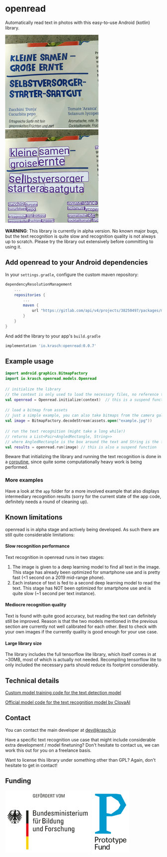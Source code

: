 # openread

Automatically read text in photos with this easy-to-use Android (kotlin) library. 

![Original](docs/original.png "Image showing recognized text")
![Original](docs/result.png "Image showing recognized text")

__WARNING__: This library is currently in alpha version. No known major bugs, but the
text recognition is quite slow and recognition quality is not always up to scratch. Please
try the library out extensively before committing to using it.

## Add openread to your Android dependencies

In your `settings.gradle`, configure the custom maven repository:

```groovy
dependencyResolutionManagement
    ...
    repositories {
        ...
        maven {
            url "https://gitlab.com/api/v4/projects/38250497/packages/maven"
        }
    }
}
```

And add the library to your app's `build.gradle`

```groovy
implementation 'io.krasch:openread:0.0.7'
```
## Example usage

```kotlin
import android.graphics.BitmapFactory
import io.krasch.openread.models.Openread

// initialize the library
// the context is only used to load the necessary files, no reference to it is kept
val openread = Openread.initialize(context)  // this is a suspend function

// load a bitmap from assets
// just a simple example, you can also take bitmaps from the camera gallery etc
val image = BitmapFactory.decodeStream(assets.open("example.jpg"))

// run the text recognition (might take a long while!)
// returns a List<Pair<AngledRectangle, String>>
// where AngledRectangle is the box around the text and String is the found text
val results = openread.run(image) // this is also a suspend function
```

Beware that initializing the library and running the text recognition is done
in a [coroutine](https://developer.android.com/kotlin/coroutines), since quite some computationally heavy
work is being performed. 

### More examples

Have a look at the `app` folder for a more involved example that also displays
intermediary recognition results (sorry for the current state of the app code, 
definitely needs a round of cleaning up).

## Known limitations

openread is in alpha stage and actively being developed. As such there are still quite
considerable limitations:

#### Slow recognition performance

Text recognition in openread runs in two stages:

1. The image is given to a deep learning model to find all text in the image. This stage has
already been optimized for smartphone use and is pretty fast (<1 second on a 2019 mid-range phone).
2. Each instance of text is fed to a second deep learning model to read the text. This stage has NOT been
optimized for smartphone use and is quite slow (~1 second per text instance).

#### Mediocre recognition quality

Text is found with quite good accuracy, but reading the text can definitely still
be improved. Reason is that the two models mentioned in the previous section 
are currently not well calibrated for each other. Best to check with your own
images if the currently quality is good enough for your use case.

#### Large library size

The library includes the full tensorflow lite library, which itself comes in
at ~30MB, most of which is actually not needed. Recompiling tensorflow lite
to only included the necessary parts should reduce its footprint considerably.

## Technical details

[Custom model training code for the text detection model](https://gitlab.com/krasch/craft-mini)

[Official model code for the text recognition model by ClovaAI](https://github.com/clovaai/deep-text-recognition-benchmark)


## Contact

You can contact the main developer at dev@krasch.io

Have a specific text recognition use case that might include considerable
extra development / model finetuning? Don't hesitate to contact us, we can work this out for 
you on a freelance basis.

Want to license this library under something other than GPL? Again, don't hesitate to get in contact!

## Funding


[![Bundesministerium für Bildung und Forschung](docs/logo-bmbf.png)](https://www.bmbf.de/)
[![Prototypefund](docs/PrototypeFund_Logo.png)](https://prototypefund.de/)
